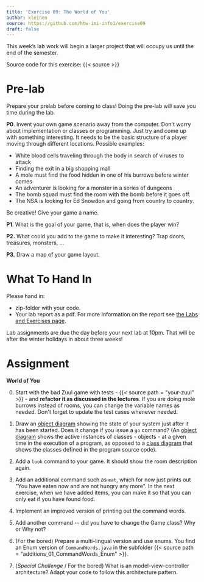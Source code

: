 ```yaml
---
title: 'Exercise 09: The World of You'
author: kleinen
source: https://github.com/htw-imi-info1/exercise09
draft: false
---
```


This week&#8217;s lab work will begin a larger project that will occupy us until the end of the semester.

Source code for this exercise: {{< source >}}

# Pre-lab

Prepare your prelab before coming to class! Doing the pre-lab will save you time during the lab.

**P0**. Invent your own game scenario away from the computer. Don't worry about implementation or classes or programming. Just try and come up with something interesting. It needs to be the basic structure of a player moving through different locations. Possible examples:

*   White blood cells traveling through the body in search of viruses to attack
*   Finding the exit in a big shopping mall
*   A mole must find the food hidden in one of his burrows before winter comes
*   An adventurer is looking for a monster in a series of dungeons
*   The bomb squad must find the room with the bomb before it goes off.
*   The NSA is looking for Ed Snowdon and going from country to country.

Be creative! Give your game a name.

**P1**. What is the goal of your game, that is, when does the player win?

**P2.** What could you add to the game to make it interesting? Trap doors, treasures, monsters, &#8230;

**P3.** Draw a map of your game layout.

# What To Hand In
Please hand in:
* zip-folder with your code.
* Your lab report as a pdf. For more Information on the report see [the Labs and Exercises page](../).

Lab assignments are due the day before your next lab at 10pm. That will be after the winter holidays in about three weeks!

# Assignment

**World of You**

0.  Start with the bad Zuul game with tests - {{< source path = "your-zuul" >}} -  and **refactor it as discussed in the lectures**. If you are doing mole burrows instead of rooms, you can change the variable names as needed. Don't forget to update the test cases whenever needed.

1.  Draw an  [object diagram](https://www.agilemodeling.com/artifacts/objectDiagram.htm) showing the state of your system just after it has been started. Does it change if you issue a `go` command?  (An [object diagram](https://www.agilemodeling.com/artifacts/objectDiagram.htm) shows the active instances of classes - objects - at a given time in the execution of a program, as opposed to a [class diagram](https://agilemodeling.com/artifacts/classDiagram.htm) that shows the classes defined in the program source code).

2.  Add a `look` command to your game. It should show the room description
again.
3.  Add an additional command such as `eat`, which for now just prints out "You have eaten now and are not hungry any more". In the next exercise, when we have added items, you can make it so that you can only eat if you have found food.
4.  Implement an improved version of printing out the command words.
5.  Add another command -- did you have to change the Game class? Why or Why not?

6. (For the bored) Prepare a multi-lingual version and use enums. You find an Enum version of `CommandWords.java` in the subfolder {{< source path = "additions_01_CommandWords_Enum" >}}.

7. (*Special Challenge* / For the bored) What is an model-view-controller architecture? Adapt your code to follow this architecture pattern.
